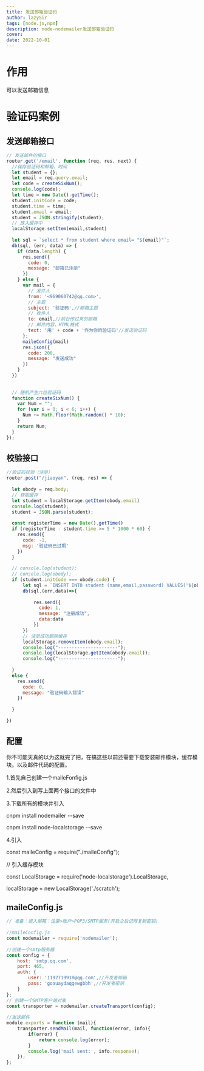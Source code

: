 ```yaml
---
title: 发送邮箱验证码
author: lazySir
tags: [node.js,npm]
description: node-nodemailer发送邮箱验证码
cover: 
date: 2022-10-01
---
```

# 作用

可以发送邮箱信息

# 验证码案例

## 发送邮箱接口

```javascript
// 发送邮件的接口
router.get('/email', function (req, res, next) {
  //保存验证码和邮箱，时间
  let student = {};
  let email = req.query.email;
  let code = createSixNum();
  console.log(code);
  let time = new Date().getTime();
  student.initCode = code;
  student.time = time;
  student.email = email;
  student = JSON.stringify(student);
  // 放入缓存中
  localStorage.setItem(email,student)
 
  let sql = `select * from student where email= "${email}"`;
  db(sql, (err, data) => {
    if (data.length) {
      res.send({
        code: 0,
        message: "邮箱已注册"
      })
    } else {
      var mail = {
        // 发件人
        from: '<969060742@qq.com>',
        // 主题
        subject: '验证码',//邮箱主题
        // 收件人
        to: email,//前台传过来的邮箱
        // 邮件内容，HTML格式
        text: '用' + code + '作为你的验证码'//发送验证码
      };
      maileConfig(mail)
      res.json({
        code: 200,
        message: "发送成功"
      })
    }
  })
 
 
  // 随机产生六位验证码
  function createSixNum() {
    var Num = "";
    for (var i = 0; i < 6; i++) {
      Num += Math.floor(Math.random() * 10);
    }
    return Num;
  }
});
```

## 校验接口

```javascript
//验证码校验（注册）
router.post("/jiaoyan", (req, res) => {
  
  let obody = req.body;
  // 获取缓存
  let student = localStorage.getItem(obody.email)
  console.log(student);
  student = JSON.parse(student);
 
  const registerTime = new Date().getTime()
  if (registerTime - student.time >= 5 * 1000 * 60) {
    res.send({
      code: -1,
      msg: '验证码已过期'
    })
  }
 
  // console.log(student);
  // console.log(obody);
  if (student.initCode === obody.code) {
      let sql = `INSERT INTO student (name,email,password) VALUES('${obody.name}','${obody.email}','${obody.password}')`;
      db(sql,(err,data)=>{
 
          res.send({
            code: 1,
            message: "注册成功",
            data:data
          })
      })
      // 注册成功删除缓存
      localStorage.removeItem(obody.email);
      console.log("----------------------");
      console.log(localStorage.getItem(obody.email));
      console.log("----------------------");
 
  }
  else {
    res.send({
      code: 0,
      message: "验证码输入错误"
    })
 
  }
 
})
```

## 配置

你不可能天真的以为这就完了把，在搞这些以前还需要下载安装邮件模块，缓存模块。以及邮件代码的配置。

1.首先自己创建一个maileFonfig.js

2.然后引入到写上面两个接口的文件中

3.下载所有的模块并引入

cnpm install nodemailer  --save

cnpm install  node-localstorage --save

4.引入

const maileConfig = require("./maileConfig");

// 引入缓存模块

const LocalStorage = require('node-localstorage').LocalStorage,

localStorage = new LocalStorage('./scratch');

## maileConfig.js

```javascript
// 准备：进入邮箱：设置>账户>POP3/SMTP服务(开启之后记得复制密钥)
 
//maileConfig.js
const nodemailer = require('nodemailer');
 
//创建一个smtp服务器
const config = {
    host: 'smtp.qq.com',
    port: 465,
    auth: {
        user: '1192719918@qq.com',//开发者邮箱
        pass: 'goauaydaqqewgbbh',//开发者密钥
    }
};
// 创建一个SMTP客户端对象
const transporter = nodemailer.createTransport(config);
 
//发送邮件
module.exports = function (mail){
    transporter.sendMail(mail, function(error, info){
        if(error) {
            return console.log(error);
        }
        console.log('mail sent:', info.response);
    });
};
```
